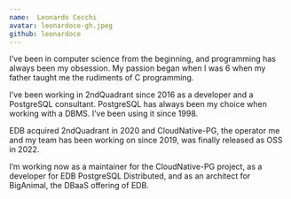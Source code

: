 ```yaml
---
name:  Leonardo Cecchi
avatar: leonardoce-gh.jpeg
github: leonardoce
---
```


I’ve been in computer science from the beginning, and programming has always
been my obsession. My passion began when I was 6 when my father taught me the
rudiments of C programming.

I’ve been working in 2ndQuadrant since 2016 as a developer and a PostgreSQL
consultant. PostgreSQL has always been my choice when working with a DBMS. I’ve
been using it since 1998. 

EDB acquired 2ndQuadrant in 2020 and CloudNative-PG, the operator me and my team
has been working on since 2019, was finally released as OSS in 2022.

I’m working now as a maintainer for the CloudNative-PG project, as a developer
for EDB PostgreSQL Distributed, and as an architect for BigAnimal, the DBaaS
offering of EDB.
